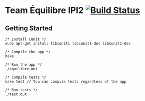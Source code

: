 # Team Équilibre IPI2 [![Build Status](https://travis-ci.com/Smirow/equilibre.svg?token=e4iudyJx4ptdm1S88isC&branch=sprint-01)](https://travis-ci.com/Smirow/equilibre)

## Getting Started 

```
/* Install CUnit */
sudo apt-get install libcunit1 libcunit1-doc libcunit1-dev

/* Compile the app */
make

/* Run the app */
./equilibre.out

/* Compile tests */
make test // You can compile tests regardless of the app 

/* Run tests */
./test.out
```
